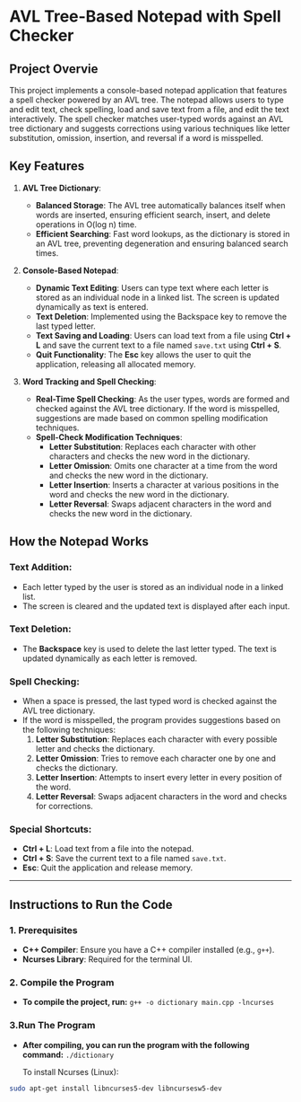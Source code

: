 # **AVL Tree-Based Notepad with Spell Checker**

## **Project Overvie**
This project implements a console-based notepad application that features a spell checker powered by an AVL tree. The notepad allows users to type and edit text, check spelling, load and save text from a file, and edit the text interactively. The spell checker matches user-typed words against an AVL tree dictionary and suggests corrections using various techniques like letter substitution, omission, insertion, and reversal if a word is misspelled.

## **Key Features**
1. **AVL Tree Dictionary**:
   - **Balanced Storage**: The AVL tree automatically balances itself when words are inserted, ensuring efficient search, insert, and delete operations in O(log n) time.
   - **Efficient Searching**: Fast word lookups, as the dictionary is stored in an AVL tree, preventing degeneration and ensuring balanced search times.

2. **Console-Based Notepad**:
   - **Dynamic Text Editing**: Users can type text where each letter is stored as an individual node in a linked list. The screen is updated dynamically as text is entered.
   - **Text Deletion**: Implemented using the Backspace key to remove the last typed letter.
   - **Text Saving and Loading**: Users can load text from a file using **Ctrl + L** and save the current text to a file named `save.txt` using **Ctrl + S**.
   - **Quit Functionality**: The **Esc** key allows the user to quit the application, releasing all allocated memory.

3. **Word Tracking and Spell Checking**:
   - **Real-Time Spell Checking**: As the user types, words are formed and checked against the AVL tree dictionary. If the word is misspelled, suggestions are made based on common spelling modification techniques.
   - **Spell-Check Modification Techniques**:
     - **Letter Substitution**: Replaces each character with other characters and checks the new word in the dictionary.
     - **Letter Omission**: Omits one character at a time from the word and checks the new word in the dictionary.
     - **Letter Insertion**: Inserts a character at various positions in the word and checks the new word in the dictionary.
     - **Letter Reversal**: Swaps adjacent characters in the word and checks the new word in the dictionary.

## **How the Notepad Works**
### **Text Addition**:
- Each letter typed by the user is stored as an individual node in a linked list.
- The screen is cleared and the updated text is displayed after each input.

### **Text Deletion**:
- The **Backspace** key is used to delete the last letter typed. The text is updated dynamically as each letter is removed.

### **Spell Checking**:
- When a space is pressed, the last typed word is checked against the AVL tree dictionary.
- If the word is misspelled, the program provides suggestions based on the following techniques:
  1. **Letter Substitution**: Replaces each character with every possible letter and checks the dictionary.
  2. **Letter Omission**: Tries to remove each character one by one and checks the dictionary.
  3. **Letter Insertion**: Attempts to insert every letter in every position of the word.
  4. **Letter Reversal**: Swaps adjacent characters in the word and checks for corrections.

### **Special Shortcuts**:
- **Ctrl + L**: Load text from a file into the notepad.
- **Ctrl + S**: Save the current text to a file named `save.txt`.
- **Esc**: Quit the application and release memory.

---

## **Instructions to Run the Code**

### **1. Prerequisites**
- **C++ Compiler**: Ensure you have a C++ compiler installed (e.g., `g++`).
- **Ncurses Library**: Required for the terminal UI.
### **2. Compile the Program**  
- **To compile the project, run:** `g++ -o dictionary main.cpp -lncurses`
### **3.Run The Program**  
- **After compiling, you can run the program with the following command:** `./dictionary`

  To install Ncurses (Linux):
```bash
sudo apt-get install libncurses5-dev libncursesw5-dev


